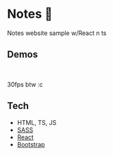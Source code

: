 # Notes 📝
Notes website sample w/React n ts

## Demos
<div align="center">
  <img src="" />
</div><br>

<p>30fps btw :c</p>

## Tech
* HTML, TS, JS
* [SASS](https://sass-lang.com/)
* [React](https://es.reactjs.org/)
* [Bootstrap](https://getbootstrap.com/)
